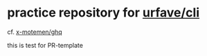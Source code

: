 # practice repository for [urfave/cli](https://github.com/urfave/cli)

cf. [x-motemen/ghq](https://github.com/x-motemen/ghq)


this is test for PR-template
